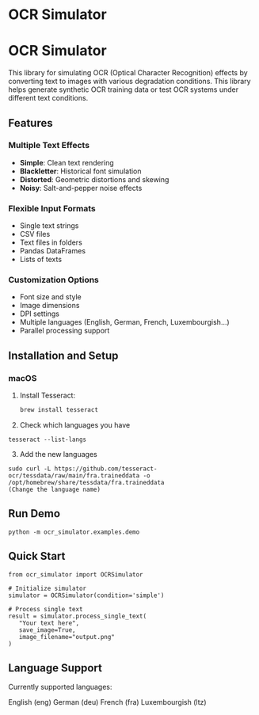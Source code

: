 # OCR Simulator
# OCR Simulator

This library for simulating OCR (Optical Character Recognition) effects by converting text to images with various degradation conditions. This library helps generate synthetic OCR training data or test OCR systems under different text conditions.

## Features

### Multiple Text Effects
- **Simple**: Clean text rendering
- **Blackletter**: Historical font simulation
- **Distorted**: Geometric distortions and skewing
- **Noisy**: Salt-and-pepper noise effects

### Flexible Input Formats
- Single text strings
- CSV files
- Text files in folders
- Pandas DataFrames
- Lists of texts

### Customization Options
- Font size and style
- Image dimensions
- DPI settings
- Multiple languages (English, German, French, Luxembourgish...)
- Parallel processing support

## Installation and Setup

### macOS
1. Install Tesseract:
   ```bash
   brew install tesseract
    ```
2. Check which languages you have 
 ```
tesseract --list-langs
 ```
3. Add the new languages
 ```
sudo curl -L https://github.com/tesseract-ocr/tessdata/raw/main/fra.traineddata -o /opt/homebrew/share/tessdata/fra.traineddata
(Change the language name)
 ```
## Run Demo
 ```
python -m ocr_simulator.examples.demo
 ```
## Quick Start
 ```
from ocr_simulator import OCRSimulator

# Initialize simulator
simulator = OCRSimulator(condition='simple')

# Process single text
result = simulator.process_single_text(
    "Your text here",
    save_image=True,
    image_filename="output.png"
)
 ```
 
##  Language Support
Currently supported languages:

English (eng)
German (deu)
French (fra)
Luxembourgish (ltz)
